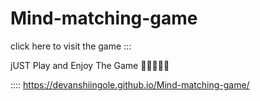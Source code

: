 # Mind-matching-game

click here to visit the game ::: 

jUST Play and Enjoy The Game 🎉🥳🎶🎶😎

:::: https://devanshiingole.github.io/Mind-matching-game/
